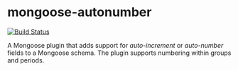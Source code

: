 # mongoose-autonumber
[![Build Status](https://travis-ci.com/safer-bwd/mongoose-autonumber.svg?branch=master)](https://travis-ci.com/safer-bwd/mongoose-autonumber)

A Mongoose plugin that adds support for *auto-increment* or *auto-number* fields to a Mongoose schema.
The plugin supports numbering within groups and periods.
